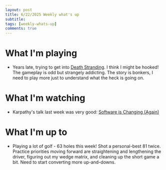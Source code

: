 ```yaml
---
layout: post
title: 6/22/2025 Weekly what's up
subtitle: 
tags: [weekly-whats-up]
comments: true
---
```


# What I'm playing
- Years late, trying to get into [Death Stranding](https://store.steampowered.com/app/1850570/DEATH_STRANDING_DIRECTORS_CUT/). I think I might be hooked! The gameplay is odd but strangely addicting. The story is bonkers, I need to play more just to understand what the heck is going on.

# What I'm watching
- Karpathy's talk last week was very good: [Software is Changing (Again)](https://www.youtube.com/watch?v=LCEmiRjPEtQ)

# What I'm up to
- Playing a lot of golf - 63 holes this week! Shot a personal-best 81 twice. Practice priorities moving forward are straightening and lengthening the driver, figuring out my wedge matrix, and cleaning up the short game a bit. Need to start converting more up-and-downs.
